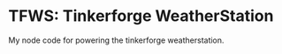 TFWS: Tinkerforge WeatherStation
=========
My node code for powering the tinkerforge weatherstation.
